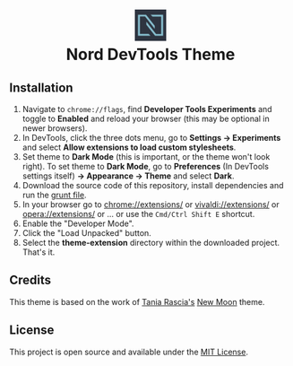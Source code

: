 <div align="center"><h1><img width="56" alt="" src="https://raw.githubusercontent.com/borisdiakur/nord-devtools/main/theme-extension/images/icon.svg"> <div>Nord DevTools Theme</div></h1></div>

## Installation

1. Navigate to `chrome://flags`, find **Developer Tools Experiments** and toggle to **Enabled** and reload your browser (this may be optional in newer browsers).
2. In DevTools, click the three dots menu, go to **Settings -> Experiments** and select **Allow extensions to load custom stylesheets**.
3. Set theme to **Dark Mode** (this is important, or the theme won't look right). To set theme to **Dark Mode**, go to **Preferences** (In DevTools settings itself) **-> Appearance -> Theme** and select **Dark**.
4. Download the source code of this repository, install dependencies and run the [grunt file](https://gruntjs.com/getting-started).
5. In your browser go to [chrome://extensions/](chrome://extensions/) or [vivaldi://extensions/](vivaldi://extensions/) or [opera://extensions/](opera://extensions/) or ... or use the `Cmd/Ctrl Shift E` shortcut.
6. Enable the "Developer Mode".
7. Click the "Load Unpacked" button.
8. Select the **theme-extension** directory within the downloaded project. That's it.

## Credits

This theme is based on the work of [Tania Rascia's](https://www.taniarascia.com) [New Moon](https://github.com/taniarascia/new-moon-chrome-devtools) theme.  

## License

This project is open source and available under the [MIT License](LICENSE).
